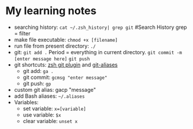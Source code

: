 # My learning notes

 - searching history: `cat ~/.zsh_history| grep git`  #Search History grep = filter
 - make file executable: `chmod +x [filename]`
 - run file from present directory: `./`
 - git: `git add .`  Period = everything in current directory. `git commit -m [enter message here]`  `git push`
 - git shortcuts: [zsh git
   plugin](https://github.com/robbyrussell/oh-my-zsh/wiki/Plugin:git) and [git-aliases](https://github.com/peterhurford/git-aliases.zsh)
   - git add:  `ga .`
   - git commit: `gcmsg "enter message"`
   - git push: `gp`
 - custom git alias: gacp "message"
 - add Bash aliases: `~/.aliases`
 - Variables:
   - set variable: `x=[variable]`
   - use variable: `$x`
   - clear variable: `unset x`











 
